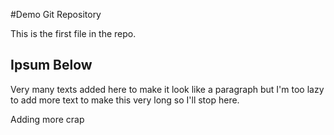 #Demo Git Repository

This is the first file in the repo.

## Ipsum Below

Very many texts added here to make it look like a paragraph but I'm too lazy to add more text to make this very long so I'll stop here.

Adding more crap